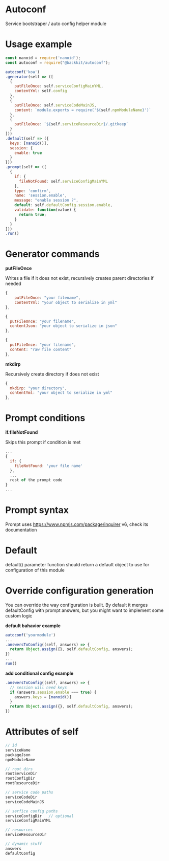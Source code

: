 # Autoconf
Service bootstraper / auto config helper module

# Usage example

```js
const nanoid = require('nanoid');
const autoconf = require("@backkit/autoconf");

autoconf('koa')
.generator(self => ([
  {
    putFileOnce: self.serviceConfigMainYML,
    contentYml: self.config
  },
  {
    putFileOnce: self.serviceCodeMainJS,
    content: `module.exports = require('${self.npmModuleName}')`
  },
  {
    putFileOnce: `${self.serviceResourceDir}/.gitkeep`
  }
]))
.default(self => ({
  keys: [nanoid()],
  session: {
    enable: true
  }
}))
.prompt(self => ([
  {
    if: {
      fileNotFound: self.serviceConfigMainYML
    },
    type: 'confirm',
    name: 'session.enable',
    message: "enable session ?",
    default: self.defaultConfig.session.enable,
    validate: function(value) {
      return true;
    }
  }
]))
.run()
```

# Generator commands

**putFileOnce**

Writes a file if it does not exist, recursively creates parent directories if needed

```js
{
	putFileOnce: "your filename",
	contentYml: "your object to serialize in yml"
},
```


```js
{
  putFileOnce: "your filename",
  contentJson: "your object to serialize in json"
},
```


```js
{
  putFileOnce: "your filename",
  content: "raw file content"
},
```

**mkdirp**

Recursively create directory if does not exist

```js
{
  mkdirp: "your directory",
  contentYml: "your object to serialize in yml"
},
```

# Prompt conditions

**if.fileNotFound**

Skips this prompt if condition is met


```js
...
{
  if: {
    fileNotFound: 'your file name'
  },
  ...
  rest of the prompt code
}
...
```

# Prompt syntax

Prompt uses https://www.npmjs.com/package/inquirer v6, check its documentation

# Default

default() parameter function should return a default object to use for configuration of this module 

# Override configuration generation

You can override the way configuration is built.
By default it merges defaultConfig with prompt answers, but you might want to implement some custom logic

**default bahavior example**

```js
autoconf('yourmodule')
...
.answersToConfig((self, answers) => {
  return Object.assign({}, self.defaultConfig, answers);
})
...
run()
```

**add conditional config example**

```js
.answersToConfig((self, answers) => {
  // session will need keys
  if (answers.session.enable === true) {
    answers.keys = [nanoid()]
  }
  return Object.assign({}, self.defaultConfig, answers);
})
```

# Attributes of self

``` js
// id
serviceName
packageJson
npmModuleName

// root dirs
rootServiceDir
rootConfigDir
rootResourceDir

// service code paths
serviceCodeDir
serviceCodeMainJS

// serfice config paths
serviceConfigDir   // optional
serviceConfigMainYML

// resources
serviceResourceDir

// dynamic stuff
answers
defaultConfig

```
